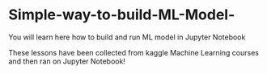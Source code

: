 # Simple-way-to-build-ML-Model-
You will learn here how to build and run ML model in Jupyter Notebook 

These lessons have been collected from kaggle Machine Learning courses and then ran on Jupyter Notebook!
